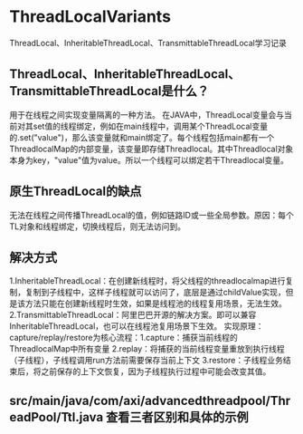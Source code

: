 # ThreadLocalVariants
ThreadLocal、InheritableThreadLocal、TransmittableThreadLocal学习记录
## ThreadLocal、InheritableThreadLocal、TransmittableThreadLocal是什么？
用于在线程之间实现变量隔离的一种方法。
在JAVA中，ThreadLocal变量会与当前对其set值的线程绑定，例如在main线程中，调用某个ThreadLocal变量的.set("value")，那么该变量就和main绑定了。每个线程包括main都有一个ThreadlocalMap的内部变量，该变量即存储Threadlocal。其中Threadlocal对象本身为key，"value"值为value。所以一个线程可以绑定若干Threadlocal变量。
## 原生ThreadLocal的缺点
无法在线程之间传播ThreadLocal的值，例如链路ID或一些全局参数。原因：每个TL对象和线程绑定，切换线程后，则无法访问到。
## 解决方式
1.InheritableThreadLocal：在创建新线程时，将父线程的threadlocalmap进行复制，复制到子线程中，这样子线程就可以访问了，底层是通过childValue实现，但是该方法只能在创建新线程时生效，如果是线程池的线程复用场景，无法生效。
2.TransmittableThreadLocal：阿里巴巴开源的解决方案。即可以兼容InheritableThreadLocal，也可以在线程池复用场景下生效。
实现原理：capture/replay/restore为核心流程：1.capture：捕获当前线程的ThreadlocalMap中所有变量 2.replay：将捕获的当前线程变量重放到执行线程（子线程），子线程调用run方法前需要保存当前上下文 3.restore：子线程业务结束后，将之前保存的上下文恢复，因为子线程执行过程中可能会改变其值。
## src/main/java/com/axi/advancedthreadpool/ThreadPool/Ttl.java 查看三者区别和具体的示例

